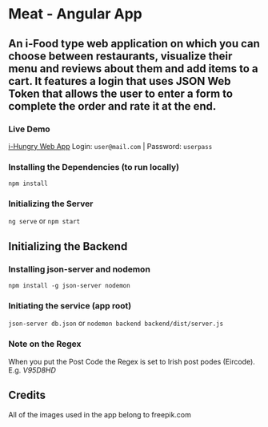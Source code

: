 # Meat - Angular App

## An i-Food type web application on which you can choose between restaurants, visualize their menu and reviews about them and add items to a cart. It features a login that uses JSON Web Token that allows the user to enter a form to complete the order and rate it at the end.

### Live Demo

[i-Hungry Web App](https://i-hungry.herokuapp.com "i-Hungry")
Login: `user@mail.com` | Password: `userpass`

### Installing the Dependencies (to run locally)

`npm install`

### Initializing the Server

`ng serve` or `npm start`

## Initializing the Backend

### Installing json-server and nodemon

`npm install -g json-server nodemon`

### Initiating the service (app root)

`json-server db.json` or `nodemon backend backend/dist/server.js`

### Note on the Regex

When you put the Post Code the Regex is set to Irish post podes (Eircode). E.g. *V95D8HD*

## Credits

All of the images used in the app belong to freepik.com
